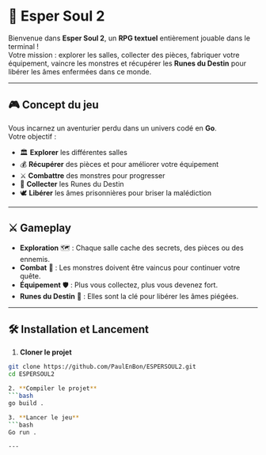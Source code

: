 
# 🔮 Esper Soul 2  

Bienvenue dans **Esper Soul 2**, un **RPG textuel** entièrement jouable dans le terminal !  
Votre mission : explorer les salles, collecter des pièces, fabriquer votre équipement, vaincre les monstres et récupérer les **Runes du Destin** pour libérer les âmes enfermées dans ce monde.  

---

## 🎮 Concept du jeu  

Vous incarnez un aventurier perdu dans un univers codé en **Go**.  
Votre objectif :  
- 🏛️ **Explorer** les différentes salles  
- 💰 **Récupérer** des pièces et pour améliorer votre équipement  
- ⚔️ **Combattre** des monstres pour progresser  
- 🔮 **Collecter** les Runes du Destin  
- 🕊️ **Libérer** les âmes prisonnières pour briser la malédiction  

---

## ⚔️ Gameplay  

- **Exploration** 🗺️ : Chaque salle cache des secrets, des pièces ou des ennemis.  
- **Combat** 🥊 : Les monstres doivent être vaincus pour continuer votre quête.  
- **Équipement** 🛡️ : Plus vous collectez, plus vous devenez fort.  
- **Runes du Destin** 🔮 : Elles sont la clé pour libérer les âmes piégées.  

---

## 🛠️ Installation et Lancement  

1. **Cloner le projet**  
```bash
git clone https://github.com/PaulEnBon/ESPERSOUL2.git
cd ESPERSOUL2

2. **Compiler le projet**
```bash
go build .

3. **Lancer le jeu**
```bash
Go run .

---
